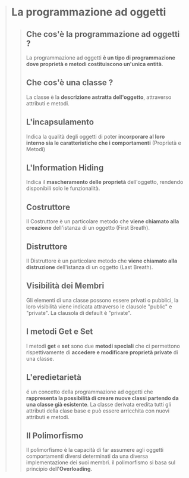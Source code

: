 > # La programmazione ad oggetti
>> ## Che cos'è la programmazione ad oggetti ?
>>La programmazione ad oggetti **è un tipo di programmazione dove proprietà e metodi costituiscono un'unica entità**.
>> ## Che cos'è una classe ?
>> La classe è la **descrizione astratta dell'oggetto**, attraverso attributi e metodi.
>> ## L'incapsulamento
>> Indica la qualità degli oggetti di poter **incorporare al loro interno sia le caratteristiche che i comportamenti** (Proprietà e Metodi)
>> ## L'Information Hiding
>> Indica il **mascheramento delle proprietà** dell'oggetto, rendendo disponibili solo le funzionalità.
>> ## Costruttore
>> Il Costruttore è un particolare metodo che **viene chiamato alla creazione** dell'istanza di un oggetto (First Breath).
>> ## Distruttore
>> Il Distruttore è un particolare metodo che **viene chiamato alla distruzione** dell'istanza di un oggetto (Last Breath).
>> ## Visibilità dei Membri
>> Gli elementi di una classe possono essere privati o pubblici, la loro visibilità viene indicata attraverso le clausole "public" e "private". La clausola di default è "private".
>> ## I metodi Get e Set
>> I metodi **get** e **set** sono due **metodi speciali** che ci permettono rispettivamente di **accedere e modificare proprietà private** di una classe.
>> ## L'eredietarietà 
>> é un concetto della programmazione ad oggetti che **rappresenta la possibilità di creare nuove classi partendo da una classe già esistente**. La classe derivata eredita tutti gli attributi della clase base e può essere arricchita con nuovi attributi e metodi.
>> ## Il Polimorfismo
>> Il polimorfismo è la capacità di far assumere agli oggetti comportamenti diversi determinati da una diversa implementazione dei suoi membri. il polimorfismo si basa sul principio dell'**Overloading**.